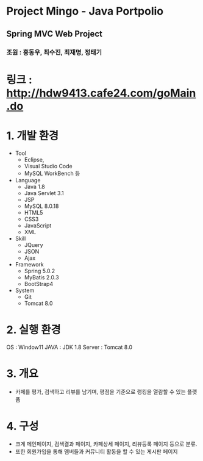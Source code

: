 # Project Mingo - Java Portpolio
## Spring MVC Web Project
### 조원 : 홍동우, 최수진, 최재명, 정태기
# 링크 : http://hdw9413.cafe24.com/goMain.do
# 1. 개발 환경
* Tool
    * Eclipse,
    * Visual Studio Code
    * MySQL WorkBench 등
* Language
    * Java 1.8
    * Java Servlet 3.1
    * JSP
    * MySQL 8.0.18
    * HTML5
    * CSS3
    * JavaScript
    * XML
* Skill
    * JQuery
    * JSON
    * Ajax
* Framework
    * Spring 5.0.2
    * MyBatis 2.0.3
    * BootStrap4
* System
    * Git
    * Tomcat 8.0
# 2. 실행 환경
OS : Window11
JAVA : JDK 1.8
Server : Tomcat 8.0
# 3. 개요
* 카페를 평가, 검색하고 리뷰를 남기며, 평점을 기준으로 랭킹을 열람할 수 있는 플랫폼
# 4. 구성
* 크게 메인페이지, 검색결과 페이지, 카페상세 페이지, 리뷰등록 페이지 등으로 분류.
* 또한 회원가입을 통해 멤버들과 커뮤니티 활동을 할 수 있는 게시판 페이지